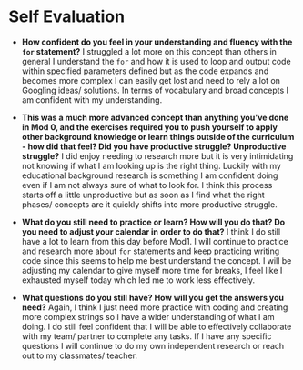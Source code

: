 # Self Evaluation

- **How confident do you feel in your understanding and fluency with the `for` statement?**
I struggled a lot more on this concept than others in general I understand the `for` and how it is used to loop and output code within specified parameters defined but as the code expands and becomes more complex I can easily get lost and need to rely a lot on Googling ideas/ solutions. In terms of vocabulary and broad concepts I am confident with my understanding.

- **This was a much more advanced concept than anything you've done in Mod 0, and the exercises required you to push yourself to apply other background knowledge or learn things outside of the curriculum - how did that feel? Did you have productive struggle? Unproductive struggle?**
I did enjoy needing to research more but it is very intimidating not knowing if what I am looking up is the right thing. Luckily with my educational background research is something I am confident doing even if I am not always sure of what to look for. I think this process starts off a little unproductive but as soon as I find what the right phases/ concepts are it quickly shifts into more productive struggle.

- **What do you still need to practice or learn? How will you do that? Do you need to adjust your calendar in order to do that?**
I think I do still have a lot to learn from this day before Mod1. I will continue to practice and research more about `for` statements and keep practicing writing code since this seems to help me best understand the concept. I will be adjusting my calendar to give myself more time for breaks, I feel like I exhausted myself today which led me to work less effectively.

- **What questions do you still have? How will you get the answers you need?**
Again, I think I just need more practice with coding and creating more complex strings so I have a wider understanding of what I am doing. I do still feel confident that I will be able to effectively collaborate with my team/ partner to complete any tasks. If I have any specific questions I will continue to do my own independent research or reach out to my classmates/ teacher.
